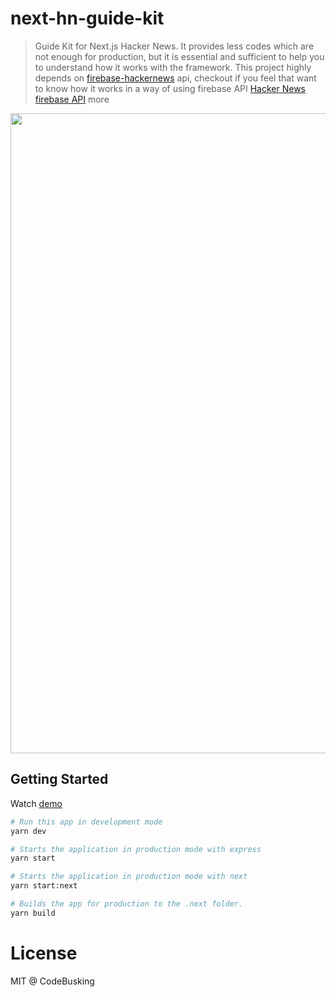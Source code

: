 # next-hn-guide-kit

> Guide Kit for Next.js Hacker News. It provides less codes which are not enough for production, but it is essential and sufficient to help you to understand how it works with the framework. This project highly depends on [firebase-hackernews](https://www.npmjs.com/package/firebase-hackernews) api, checkout if you feel that want to know how it works in a way of using firebase API [Hacker News firebase API](https://github.com/HackerNews/API) more

<p align="center">
<img src="https://user-images.githubusercontent.com/124117/26908083-50714626-4c33-11e7-83bc-fa4148651933.png" width="1024" />
</p>

## Getting Started

Watch [demo](https://next-hn.now.sh/)

```sh
# Run this app in development mode
yarn dev

# Starts the application in production mode with express
yarn start

# Starts the application in production mode with next
yarn start:next

# Builds the app for production to the .next folder.
yarn build
```

# License

MIT @ CodeBusking
